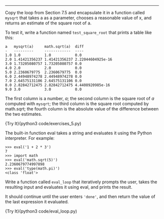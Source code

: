 ---------

Copy the loop from Section 7.5 and encapsulate it in a function called `mysqrt` that takes <span>a</span> as a parameter, chooses a reasonable value of <span>x</span>, and returns an estimate of the square root of <span>a</span>.

To test it, write a function named `test_square_root` that prints a table like this:

    a   mysqrt(a)     math.sqrt(a)  diff
    -   ---------     ------------  ----
    1.0 1.0           1.0           0.0
    2.0 1.41421356237 1.41421356237 2.22044604925e-16
    3.0 1.73205080757 1.73205080757 0.0
    4.0 2.0           2.0           0.0
    5.0 2.2360679775  2.2360679775  0.0
    6.0 2.44948974278 2.44948974278 0.0
    7.0 2.64575131106 2.64575131106 0.0
    8.0 2.82842712475 2.82842712475 4.4408920985e-16
    9.0 3.0           3.0           0.0

The first column is a number, $a$; the second column is the square root of $a$ computed with `mysqrt`; the third column is the square root computed by <span>math.sqrt</span>; the fourth column is the absolute value of the difference between the two estimates.

{Try It}(python3 code/exercises_5.py)


The built-in function <span>eval</span> takes a string and evaluates it using the Python interpreter. For example:

    >>> eval('1 + 2 * 3')
    7
    >>> import math
    >>> eval('math.sqrt(5)')
    2.2360679774997898
    >>> eval('type(math.pi)')
    <class 'float'>

Write a function called `eval_loop` that iteratively prompts the user, takes the resulting input and evaluates it using <span>eval</span>, and prints the result.

It should continue until the user enters `'done'`, and then return the value of the last expression it evaluated.

{Try It}(python3 code/eval_loop.py)


